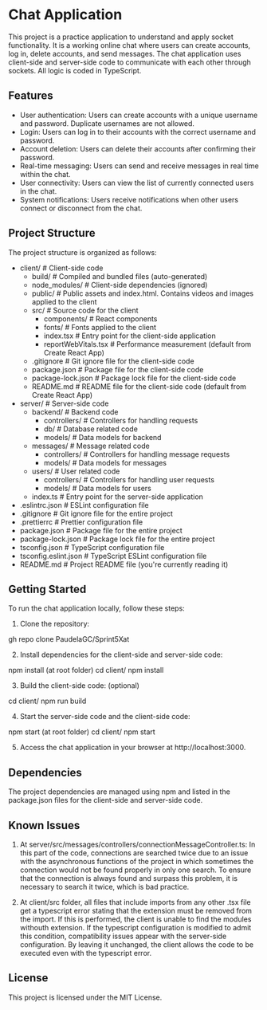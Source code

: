 # Chat Application

This project is a practice application to understand and apply socket functionality. It is a working online chat where users can create accounts, log in, delete accounts, and send messages. The chat application uses client-side and server-side code to communicate with each other through sockets.
All logic is coded in TypeScript.

## Features

- User authentication: Users can create accounts with a unique username and password. Duplicate usernames are not allowed.
- Login: Users can log in to their accounts with the correct username and password.
- Account deletion: Users can delete their accounts after confirming their password.
- Real-time messaging: Users can send and receive messages in real time within the chat.
- User connectivity: Users can view the list of currently connected users in the chat.
- System notifications: Users receive notifications when other users connect or disconnect from the chat.

## Project Structure

The project structure is organized as follows:

- client/                  # Client-side code
  - build/                 # Compiled and bundled files (auto-generated)
  - node_modules/          # Client-side dependencies (ignored)
  - public/                # Public assets and index.html. Contains videos and images applied to the client
  - src/                   # Source code for the client
    - components/          # React components
    - fonts/               # Fonts applied to the client
    - index.tsx            # Entry point for the client-side application
    - reportWebVitals.tsx  # Performance measurement (default from Create React App)
  - .gitignore             # Git ignore file for the client-side code
  - package.json           # Package file for the client-side code
  - package-lock.json      # Package lock file for the client-side code
  - README.md              # README file for the client-side code (default from Create React App)
- server/                  # Server-side code
  - backend/               # Backend code
    - controllers/         # Controllers for handling requests
    - db/                  # Database related code
    - models/              # Data models for backend
  - messages/              # Message related code
    - controllers/         # Controllers for handling message requests
    - models/              # Data models for messages
  - users/                 # User related code
    - controllers/         # Controllers for handling user requests
    - models/              # Data models for users
  - index.ts               # Entry point for the server-side application
- .eslintrc.json           # ESLint configuration file
- .gitignore               # Git ignore file for the entire project
- .prettierrc              # Prettier configuration file
- package.json             # Package file for the entire project
- package-lock.json        # Package lock file for the entire project
- tsconfig.json            # TypeScript configuration file
- tsconfig.eslint.json     # TypeScript ESLint configuration file
- README.md                # Project README file (you're currently reading it)


## Getting Started

To run the chat application locally, follow these steps:

1. Clone the repository:

gh repo clone PaudelaGC/Sprint5Xat

2. Install dependencies for the client-side and server-side code:

npm install (at root folder)
cd client/
npm install

3. Build the client-side code: (optional)

cd client/
npm run build

4. Start the server-side code and the client-side code:

npm start (at root folder)
cd client/
npm start

5. Access the chat application in your browser at http://localhost:3000.

## Dependencies
The project dependencies are managed using npm and listed in the package.json files for the client-side and server-side code.

## Known Issues

1. At server/src/messages/controllers/connectionMessageController.ts: In this part of the code, connections are searched twice due to
an issue with the asynchronous functions of the project in which sometimes the connection would not be found properly in only one search.
To ensure that the connection is always found and surpass this problem, it is necessary to search it twice, which is bad practice.

2. At client/src folder, all files that include imports from any other .tsx file get a typescript error stating that the extension must be
removed from the import. If this is performed, the client is unable to find the modules withouth extension. If the typescript configuration is
modified to admit this condition, compatibility issues appear with the server-side configuration. By leaving it unchanged, the client allows
the code to be executed even with the typescript error.

## License
This project is licensed under the MIT License.
